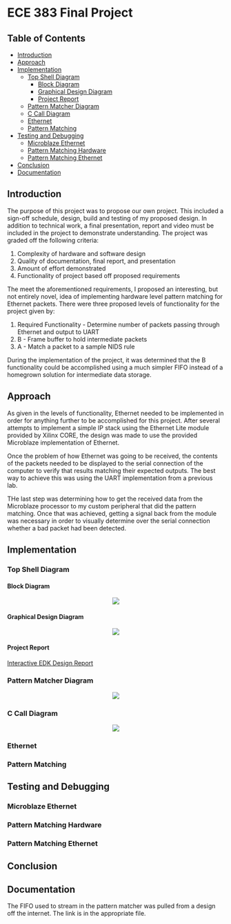 # ECE 383 Final Project #
## Table of Contents ##
- [Introduction](#introduction)
- [Approach](#approach)
- [Implementation](#implementation)
    - [Top Shell Diagram](#top-shell-diagram)
        - [Block Diagram](#block-diagram)
        - [Graphical Design Diagram](#graphical-design-diagram)
        - [Project Report](#project-report)
    - [Pattern Matcher Diagram](#pattern-matcher-diagram)
    - [C Call Diagram](#c-call-diagram)
    - [Ethernet](#ethernet)
    - [Pattern Matching](#pattern-matching)
- [Testing and Debugging](#testing-and-debugging)
    - [Microblaze Ethernet](#microblaze-ethernet)
    - [Pattern Matching Hardware](#pattern-matching-hardware)
    - [Pattern Matching Ethernet](#pattern-matching-ethernet)
- [Conclusion](#conclusion)
- [Documentation](#documentation)

## Introduction ##
The purpose of this project was to propose our own project.  This included a sign-off schedule, design, build and testing of my proposed design.  In addition to technical work, a final presentation, report and video must be included in the project to demonstrate understanding.  The project was graded off the following criteria:

 1. Complexity of hardware and software design
 2. Quality of documentation, final report, and presentation
 3. Amount of effort demonstrated
 4. Functionality of project based off proposed requirements

The meet the aforementioned requirements, I proposed an interesting, but not entirely novel, idea of implementing hardware level pattern matching for Ethernet packets.  There were three proposed levels of functionality for the project given by:

 1. Required Functionality - Determine number of packets passing through Ethernet and output to UART
 2. B - Frame buffer to hold intermediate packets
 3. A - Match a packet to a sample NIDS rule

During the implementation of the project, it was determined that the B functionality could be accomplished using a much simpler FIFO instead of a homegrown solution for intermediate data storage.

## Approach ##
As given in the levels of functionality, Ethernet needed to be implemented in order for anything further to be accomplished for this project.  After several attempts to implement a simple IP stack using the Ethernet Lite module provided by Xilinx CORE, the design was made to use the provided Microblaze implementation of Ethernet.

Once the problem of how Ethernet was going to be received, the contents of the packets needed to be displayed to the serial connection of the computer to verify that results matching their expected outputs.  The best way to achieve this was using the UART implementation from a previous lab.

THe last step was determining how to get the received data from the Microblaze processor to my custom peripheral that did the pattern matching.  Once that was achieved, getting a signal back from the module was necessary in order to visually determine over the serial connection whether a bad packet had been detected.

## Implementation ##

### Top Shell Diagram ###

#### Block Diagram ####

<p align="center">
  <img src="images/system.jpg" />
</p>

#### Graphical Design Diagram ####

<p align="center">
  <img src="images/diagram.PNG" />
</p>

#### Project Report ####

[Interactive EDK Design Report](https://rawgit.com/KevinCooper/final_project_2/master/images/report/system.html)

### Pattern Matcher Diagram ###

<p align="center">
  <img src="images/pattern.PNG" />
</p>

### C Call Diagram ###

<p align="center">
  <img src="images/call_main.PNG" />
</p>

### Ethernet ###

### Pattern Matching ###

## Testing and Debugging ##

### Microblaze Ethernet ###

### Pattern Matching Hardware ###

### Pattern Matching Ethernet ####

## Conclusion ##

## Documentation ##
The FIFO used to stream in the pattern matcher was pulled from a design off the internet.  The link is in the appropriate file.
